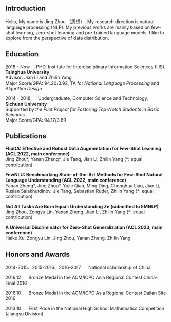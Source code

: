 ## Introduction
Hello, My name is Jing Zhou （周璟）. My research direction is natural language processing (NLP). My previous works are mainly based on few-shot learning, zero-shot learning and pre-trained language models. I like to explore from the perspective of data distribution. 


## Education
2018 - Now &nbsp;&nbsp;&nbsp;&nbsp;PHD, Institute for Interdisciplinary Information Sciences (IIIS), **Tsinghua University**                   
Advisor: Jian Li and Zhilin Yang  
Major Score/GPA: 94.20/3.92, TA for _National Language Processing_ and _Algorithm Design_

2014 - 2018 &nbsp;&nbsp;&nbsp;&nbsp;   Undergraduate, Computer Science and Technology, **Sichuan University**                                      
Supported by _the Pilot Project for Fostering Top-Notch Students in Basic Sciences_  
Major Score/GPA: 94.17/3.89

## Publications
**FlipDA: Effective and Robust Data Augmentation for Few-Shot Learning (ACL 2022, main conference)**  
Jing Zhou*, Yanan Zheng*, Jie Tang, Jian Li, Zhilin Yang (*: equal contribution)

**FewNLU: Benchmarking State-of-the-Art Methods for Few-Shot Natural Language Understanding (ACL 2022, main conference)**  
Yanan Zheng*, Jing Zhou*, Yujie Qian, Ming Ding, Chonghua Liao, Jian Li, Ruslan Salakhutdinov, Jie Tang, Sebastian
Ruder, Zhilin Yang (*: equal contribution)

**Not All Tasks Are Born Equal: Understanding Ze (submitted to EMNLP)**  
Jing Zhou, Zongyu Lin, Yanan Zheng, Jian Li, Zhilin Yang (*: equal contribution)

**A Universal Discriminator for Zero-Shot Generalization (ACL 2023, main conference)**  
Haike Xu, Zongyu Lin, Jing Zhou, Yanan Zheng, Zhilin Yang

## Honors and Awards
2014-2015、2015-2016、2016-2017 &nbsp;&nbsp;&nbsp;&nbsp; National scholarship of China

2016.12 &nbsp;&nbsp;&nbsp;&nbsp; Bronze Medal in the ACM/ICPC Asia Regional Contest China-Final 2016

2016.10 &nbsp;&nbsp;&nbsp;&nbsp; Bronze Medal in the ACM/ICPC Asia Regional Contest Dalian Site 2016

2013.10 &nbsp;&nbsp;&nbsp;&nbsp; First Price in the National High School Mathematics Competition (Jiangsu Division)
